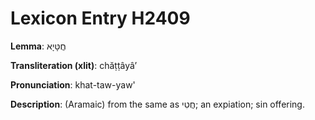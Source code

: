 # Lexicon Entry H2409

**Lemma**: חֲטָּיָא

**Transliteration (xlit)**: chăṭṭâyâʼ

**Pronunciation**: khat-taw-yaw'

**Description**:
(Aramaic) from the same as חֲטִי; an expiation; sin offering.
